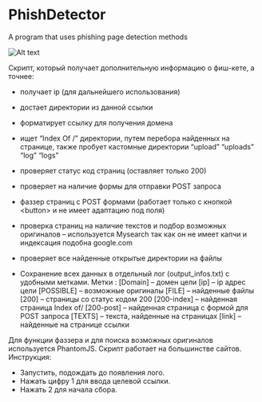 # PhishDetector
A program that uses phishing page detection methods

![Alt text](https://i.imgur.com/3UWQop0.png "Скриншот программы")

Скрипт, который получает дополнительную информацию о фиш-кете, а точнее:
- получает ip (для дальнейшего использования)
- достает директории из данной ссылки
- форматирует ссылку для получения домена
- ищет “Index Of /” директории, путем перебора найденных на странице, также пробует кастомные
директории “upload” “uploads” “log” “logs”
- проверяет статус код страниц (оставляет только 200)
- проверяет на наличие формы для отправки POST запроса
- фаззер страниц с POST формами (работает только с кнопкой &lt;button&gt; и не имеет адаптацию под
поля)
- проверка страниц на наличие текстов и подбор возможных оригиналов – используется Mysearch
так как он не имеет капчи и индексация подобна google.com

- проверяет все найденные открытые директории на файлы

- Сохранение всех данных в отдельный лог (output_infos.txt) с удобными метками.
Метки :
[Domain] – домен цели
[ip] – ip адрес цели
[POSSIBLE] – возможные оригиналы
[FILE] – найденные файлы
[200] – страницы со статус кодом 200
[200-index] – найденная страница Index of/
[200-post] – найденная страница с формой для POST запроса
[TEXTS] – текста, найденные на страницах
[link] – найденные на странице ссылки

Для функции фаззера и для поиска возможных оригиналов используетcя PhantomJS. Скрипт
работает на большинстве сайтов.
Инструкция:
- Запустить, подождать до появления лого.
- Нажать цифру 1 для ввода целевой ссылки.
- Нажать 2 для начала сбора.
